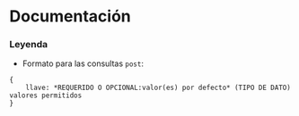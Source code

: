 # Documentación

### Leyenda

- Formato para las consultas `post`: 
```
{
    llave: *REQUERIDO O OPCIONAL:valor(es) por defecto* (TIPO DE DATO) valores permitidos
}
```
